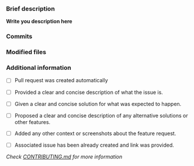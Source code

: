 ### Brief description


**Write you description here**


### Commits
<!-- Diff commits -->


### Modified files
<!-- Diff files -->


### Additional information
* [ ] Pull request was created automatically
* [ ] Provided a clear and concise description of what the issue is.
* [ ] Given a clear and concise solution for what was expected to happen.
* [ ] Proposed a clear and concise description of any alternative solutions or other features.
* [ ] Added any other context or screenshots about the feature request.
* [ ] Associated issue has been already created and link was provided.


*Check [CONTRIBUTING.md](../blob/master/.github/CONTRIBUTING.md) for more information*
